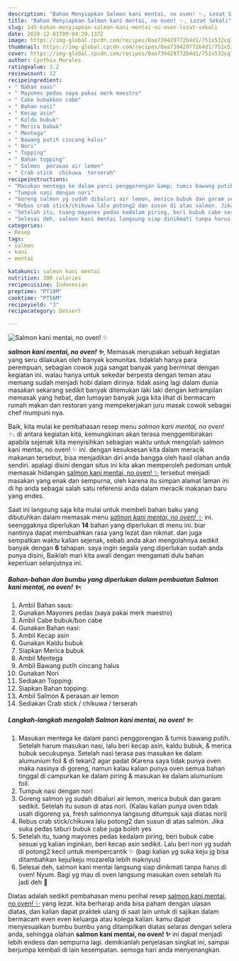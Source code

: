 ```yaml
---
description: "Bahan Menyiapkan Salmon kani mentai, no oven! ✨, Lezat Sekali"
title: "Bahan Menyiapkan Salmon kani mentai, no oven! ✨, Lezat Sekali"
slug: 145-bahan-menyiapkan-salmon-kani-mentai-no-oven-lezat-sekali
date: 2020-12-01T09:04:29.137Z
image: https://img-global.cpcdn.com/recipes/0aa739429772b4d1/751x532cq70/salmon-kani-mentai-no-oven-✨-foto-resep-utama.jpg
thumbnail: https://img-global.cpcdn.com/recipes/0aa739429772b4d1/751x532cq70/salmon-kani-mentai-no-oven-✨-foto-resep-utama.jpg
cover: https://img-global.cpcdn.com/recipes/0aa739429772b4d1/751x532cq70/salmon-kani-mentai-no-oven-✨-foto-resep-utama.jpg
author: Cynthia Morales
ratingvalue: 3.2
reviewcount: 12
recipeingredient:
- " Bahan saus"
- " Mayones pedas saya pakai merk maestro"
- " Cabe bubukbon cabe"
- " Bahan nasi"
- " Kecap asin"
- " Kaldu bubuk"
- " Merica bubuk"
- " Mentega"
- " Bawang putih cincang halus"
- " Nori"
- " Topping"
- " Bahan topping"
- " Salmon  perasan air lemon"
- " Crab stick  chikuwa  terserah"
recipeinstructions:
- "Masukan mentega ke dalam panci penggorengan &amp; tumis bawang putih. Setelah harum masukan nasi, lalu beri kecap asin, kaldu bubuk, &amp; merica bubuk secukupnya. Setelah nasi terasa pas masukan ke dalam alumunium foil &amp; di tekan2 agar padat (Karena saya tidak punya oven maka nasinya di goreng, namun kalau kalian punya oven semua bahan tinggal di campurkan ke dalam piring &amp; masukan ke dalam alumunium foil."
- "Tumpuk nasi dengan nori"
- "Goreng salmon yg sudah dibaluri air lemon, merica bubuk dan garam sedikit. Setelah itu susun di atas nori. (Kalau kalian punya oven tidak usah digoreng ya, fresh salmonnya langsung ditumpuk saja diatas nori)"
- "Rebus crab stick/chikuwa lalu potong2 dan susun di atas salmon. Jika suka pedas taburi bubuk cabe juga boleh yes"
- "Setelah itu, tuang mayones pedas kedalam piring, beri bubuk cabe sesuai yg kalian inginkan, beri kecap asin sedikit. Lalu beri nori yg sudah di potong2 kecil untuk mempercantik ✨ (bagi kalian yg suka keju jg bisa ditambahkan keju/keju mozarella lebih maknyus)"
- "Selesai deh, salmon kani mentai langsung siap dinikmati tanpa harus di oven! Nyum. Bagi yg mau di oven langsung masukan oven setelah itu jadi deh 🤤"
categories:
- Resep
tags:
- salmon
- kani
- mentai

katakunci: salmon kani mentai 
nutrition: 300 calories
recipecuisine: Indonesian
preptime: "PT18M"
cooktime: "PT56M"
recipeyield: "3"
recipecategory: Dessert

---
```



![Salmon kani mentai, no oven! ✨](https://img-global.cpcdn.com/recipes/0aa739429772b4d1/751x532cq70/salmon-kani-mentai-no-oven-✨-foto-resep-utama.jpg)

<b><i>salmon kani mentai, no oven! ✨</i></b>, Memasak merupakan sebuah kegiatan yang seru dilakukan oleh banyak komunitas. tidaklah hanya para perempuan, sebagian cowok juga sangat banyak yang berminat dengan kegiatan ini. walau hanya untuk sekedar berpesta dengan teman atau memang sudah menjadi hobi dalam dirinya. tidak asing lagi dalam dunia masakan sekarang sedikit banyak ditemukan laki laki dengan ketrampilan memasak yang hebat, dan lumayan banyak juga kita lihat di bermacam rumah makan dan restoran yang mempekerjakan juru masak cowok sebagai chef mumpuni nya.



Baik, kita mulai ke pembahasan resep menu <i>salmon kani mentai, no oven! ✨</i>. di antara kegiatan kita, kemungkinan akan terasa menggembirakan apabila sejenak kita menyisihkan sebagian waktu untuk mengolah salmon kani mentai, no oven! ✨ ini. dengan kesuksesan kita dalam meracik makanan tersebut, bisa menjadikan diri anda bangga oleh hasil olahan anda sendiri. apalagi disini dengan situs ini kita akan memperoleh pedoman untuk memasak hidangan <u>salmon kani mentai, no oven! ✨</u> tersebut menjadi masakan yang enak dan sempurna, oleh karena itu simpan alamat laman ini di hp anda sebagai salah satu referensi anda dalam meracik makanan baru yang endes.


Saat ini langsung saja kita mulai untuk membeli bahan baku yang dibutuhkan dalam memasak menu <u><i>salmon kani mentai, no oven! ✨</i></u> ini. seenggaknya diperlukan <b>14</b> bahan yang diperlukan di menu ini. biar nantinya dapat membuahkan rasa yang lezat dan nikmat. dan juga sempatkan waktu kalian sejenak, sebab anda akan mengolahnya sedikit banyak dengan <b>6</b> tahapan. saya ingin segala yang diperlukan sudah anda punya disini, Baiklah mari kita awali dengan mengamati dulu bahan keperluan selanjutnya ini.

<!--inarticleads1-->

##### Bahan-bahan dan bumbu yang diperlukan dalam pembuatan Salmon kani mentai, no oven! ✨:

1. Ambil  Bahan saus:
1. Gunakan  Mayones pedas (saya pakai merk maestro)
1. Ambil  Cabe bubuk/bon cabe
1. Gunakan  Bahan nasi:
1. Ambil  Kecap asin
1. Gunakan  Kaldu bubuk
1. Siapkan  Merica bubuk
1. Ambil  Mentega
1. Ambil  Bawang putih cincang halus
1. Gunakan  Nori
1. Sediakan  Topping:
1. Siapkan  Bahan topping:
1. Ambil  Salmon &amp; perasan air lemon
1. Sediakan  Crab stick / chikuwa / terserah




<!--inarticleads2-->

##### Langkah-langkah mengolah Salmon kani mentai, no oven! ✨:

1. Masukan mentega ke dalam panci penggorengan &amp; tumis bawang putih. Setelah harum masukan nasi, lalu beri kecap asin, kaldu bubuk, &amp; merica bubuk secukupnya. Setelah nasi terasa pas masukan ke dalam alumunium foil &amp; di tekan2 agar padat (Karena saya tidak punya oven maka nasinya di goreng, namun kalau kalian punya oven semua bahan tinggal di campurkan ke dalam piring &amp; masukan ke dalam alumunium foil.
1. Tumpuk nasi dengan nori
1. Goreng salmon yg sudah dibaluri air lemon, merica bubuk dan garam sedikit. Setelah itu susun di atas nori. (Kalau kalian punya oven tidak usah digoreng ya, fresh salmonnya langsung ditumpuk saja diatas nori)
1. Rebus crab stick/chikuwa lalu potong2 dan susun di atas salmon. Jika suka pedas taburi bubuk cabe juga boleh yes
1. Setelah itu, tuang mayones pedas kedalam piring, beri bubuk cabe sesuai yg kalian inginkan, beri kecap asin sedikit. Lalu beri nori yg sudah di potong2 kecil untuk mempercantik ✨ (bagi kalian yg suka keju jg bisa ditambahkan keju/keju mozarella lebih maknyus)
1. Selesai deh, salmon kani mentai langsung siap dinikmati tanpa harus di oven! Nyum. Bagi yg mau di oven langsung masukan oven setelah itu jadi deh 🤤




Diatas adalah sedikit pembahasan menu perihal resep <u>salmon kani mentai, no oven! ✨</u> yang lezat. kita berharap anda bisa paham dengan ulasan diatas, dan kalian dapat praktek ulang di saat lain untuk di sajikan dalam bermacam even even keluarga atau kolega kalian. kamu dapat menyesuaikan bumbu bumbu yang ditampilkan diatas selaras dengan selera anda, sehingga olahan <b>salmon kani mentai, no oven! ✨</b> ini dapat menjadi lebih endess dan sempurna lagi. demikianlah penjelasan singkat ini, sampai berjumpa kembali di lain kesempatan. semoga hari anda menyenangkan.
